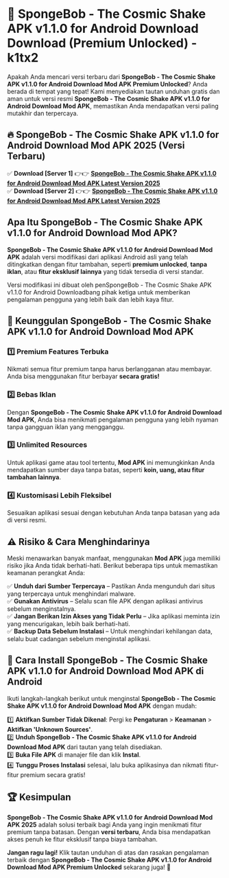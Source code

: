 # 🎯 SpongeBob - The Cosmic Shake APK v1.1.0 for Android Download  Download (Premium Unlocked) -  k1tx2

Apakah Anda mencari versi terbaru dari **SpongeBob - The Cosmic Shake APK v1.1.0 for Android Download Mod APK Premium Unlocked**? Anda berada di tempat yang tepat! Kami menyediakan tautan unduhan gratis dan aman untuk versi resmi **SpongeBob - The Cosmic Shake APK v1.1.0 for Android Download Mod APK**, memastikan Anda mendapatkan versi paling mutakhir dan terpercaya.

## 🔥 SpongeBob - The Cosmic Shake APK v1.1.0 for Android Download Mod APK 2025 (Versi Terbaru)

✅ **Download [Server 1]** 👉👉 [**SpongeBob - The Cosmic Shake APK v1.1.0 for Android Download Mod APK Latest Version 2025**](https://momento.my/?title=SpongeBob_-_The_Cosmic_Shake_APK_v1.1.0_for_Android_Download)  
✅ **Download [Server 2]** 👉👉 [**SpongeBob - The Cosmic Shake APK v1.1.0 for Android Download Mod APK Latest Version 2025**](https://momento.my/?title=SpongeBob_-_The_Cosmic_Shake_APK_v1.1.0_for_Android_Download)  

## Apa Itu SpongeBob - The Cosmic Shake APK v1.1.0 for Android Download Mod APK?

**SpongeBob - The Cosmic Shake APK v1.1.0 for Android Download Mod APK** adalah versi modifikasi dari aplikasi Android asli yang telah ditingkatkan dengan fitur tambahan, seperti **premium unlocked**, **tanpa iklan**, atau **fitur eksklusif lainnya** yang tidak tersedia di versi standar.

Versi modifikasi ini dibuat oleh penSpongeBob - The Cosmic Shake APK v1.1.0 for Android Downloadbang pihak ketiga untuk memberikan pengalaman pengguna yang lebih baik dan lebih kaya fitur.

## 🎯 Keunggulan SpongeBob - The Cosmic Shake APK v1.1.0 for Android Download Mod APK

### 1️⃣ Premium Features Terbuka
Nikmati semua fitur premium tanpa harus berlangganan atau membayar. Anda bisa menggunakan fitur berbayar **secara gratis!**

### 2️⃣ Bebas Iklan
Dengan **SpongeBob - The Cosmic Shake APK v1.1.0 for Android Download Mod APK**, Anda bisa menikmati pengalaman pengguna yang lebih nyaman tanpa gangguan iklan yang mengganggu.

### 3️⃣ Unlimited Resources
Untuk aplikasi game atau tool tertentu, **Mod APK** ini memungkinkan Anda mendapatkan sumber daya tanpa batas, seperti **koin, uang, atau fitur tambahan lainnya**.

### 4️⃣ Kustomisasi Lebih Fleksibel
Sesuaikan aplikasi sesuai dengan kebutuhan Anda tanpa batasan yang ada di versi resmi.

## ⚠️ Risiko & Cara Menghindarinya

Meski menawarkan banyak manfaat, menggunakan **Mod APK** juga memiliki risiko jika Anda tidak berhati-hati. Berikut beberapa tips untuk memastikan keamanan perangkat Anda:

✅ **Unduh dari Sumber Terpercaya** – Pastikan Anda mengunduh dari situs yang terpercaya untuk menghindari malware.  
✅ **Gunakan Antivirus** – Selalu scan file APK dengan aplikasi antivirus sebelum menginstalnya.  
✅ **Jangan Berikan Izin Akses yang Tidak Perlu** – Jika aplikasi meminta izin yang mencurigakan, lebih baik berhati-hati.  
✅ **Backup Data Sebelum Instalasi** – Untuk menghindari kehilangan data, selalu buat cadangan sebelum menginstal aplikasi.

## 📌 Cara Install SpongeBob - The Cosmic Shake APK v1.1.0 for Android Download Mod APK di Android

Ikuti langkah-langkah berikut untuk menginstal **SpongeBob - The Cosmic Shake APK v1.1.0 for Android Download Mod APK** dengan mudah:

1️⃣ **Aktifkan Sumber Tidak Dikenal**: Pergi ke **Pengaturan** > **Keamanan** > **Aktifkan 'Unknown Sources'**.  
2️⃣ **Unduh SpongeBob - The Cosmic Shake APK v1.1.0 for Android Download Mod APK** dari tautan yang telah disediakan.  
3️⃣ **Buka File APK** di manajer file dan klik **Instal**.  
4️⃣ **Tunggu Proses Instalasi** selesai, lalu buka aplikasinya dan nikmati fitur-fitur premium secara gratis!

## 🏆 Kesimpulan

**SpongeBob - The Cosmic Shake APK v1.1.0 for Android Download Mod APK 2025** adalah solusi terbaik bagi Anda yang ingin menikmati fitur premium tanpa batasan. Dengan **versi terbaru**, Anda bisa mendapatkan akses penuh ke fitur eksklusif tanpa biaya tambahan.

**Jangan ragu lagi!** Klik tautan unduhan di atas dan rasakan pengalaman terbaik dengan **SpongeBob - The Cosmic Shake APK v1.1.0 for Android Download Mod APK Premium Unlocked** sekarang juga! 🚀
